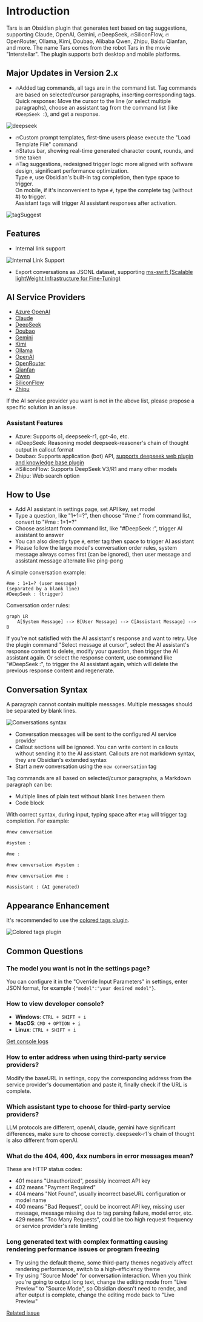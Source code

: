 # Introduction

Tars is an Obsidian plugin that generates text based on tag suggestions, supporting Claude, OpenAI, Gemini, 🔥DeepSeek, 🔥SiliconFlow, 🔥OpenRouter, Ollama, Kimi, Doubao, Alibaba Qwen, Zhipu, Baidu Qianfan, and more. The name Tars comes from the robot Tars in the movie "Interstellar". The plugin supports both desktop and mobile platforms.

## Major Updates in Version 2.x

- 🔥Added tag commands, all tags are in the command list. Tag commands are based on selected/cursor paragraphs, inserting corresponding tags.  
  Quick response: Move the cursor to the line (or select multiple paragraphs), choose an assistant tag from the command list (like `#DeepSeek :`), and get a response.

![deepseek](docs/images/deepSeek.gif)

- 🔥Custom prompt templates, first-time users please execute the "Load Template File" command
- 🔥Status bar, showing real-time generated character count, rounds, and time taken
- 🔥Tag suggestions, redesigned trigger logic more aligned with software design, significant performance optimization.  
  Type `#`, use Obsidian's built-in tag completion, then type space to trigger.  
  On mobile, if it's inconvenient to type `#`, type the complete tag (without #) to trigger.  
  Assistant tags will trigger AI assistant responses after activation.

![tagSuggest](docs/images/tagSuggest.gif)

## Features

- Internal link support

![Internal Link Support](docs/images/writer_prompt.png)

- Export conversations as JSONL dataset, supporting [ms-swift (Scalable lightWeight Infrastructure for Fine-Tuning)](https://github.com/modelscope/swift)

## AI Service Providers

- [Azure OpenAI](https://azure.microsoft.com)
- [Claude](https://claude.ai)
- [DeepSeek](https://www.deepseek.com)
- [Doubao](https://www.volcengine.com/product/doubao)
- [Gemini](https://gemini.google.com)
- [Kimi](https://www.moonshot.cn)
- [Ollama](https://www.ollama.com)
- [OpenAI](https://platform.openai.com/api-keys)
- [OpenRouter](https://openrouter.ai)
- [Qianfan](https://qianfan.cloud.baidu.com)
- [Qwen](https://dashscope.console.aliyun.com)
- [SiliconFlow](https://siliconflow.cn)
- [Zhipu](https://open.bigmodel.cn/)

If the AI service provider you want is not in the above list, please propose a specific solution in an issue.

### Assistant Features

- Azure: Supports o1, deepseek-r1, gpt-4o, etc.
- 🔥DeepSeek: Reasoning model deepseek-reasoner's chain of thought output in callout format
- Doubao: Supports application (bot) API, [supports deepseek web plugin and knowledge base plugin](https://github.com/TarsLab/obsidian-tars/issues/68)
- 🔥SiliconFlow: Supports DeepSeek V3/R1 and many other models
- Zhipu: Web search option

## How to Use

- Add AI assistant in settings page, set API key, set model
- Type a question, like "1+1=?", then choose "#me :" from command list, convert to "#me : 1+1=?"
- Choose assistant from command list, like "#DeepSeek :", trigger AI assistant to answer
- You can also directly type `#`, enter tag then space to trigger AI assistant
- Please follow the large model's conversation order rules, system message always comes first (can be ignored), then user message and assistant message alternate like ping-pong

A simple conversation example:

```text
#me : 1+1=? (user message)
(separated by a blank line)
#DeepSeek : (trigger)
```

Conversation order rules:

```mermaid
graph LR
    A[System Message] --> B[User Message] --> C[Assistant Message] --> B
```

If you're not satisfied with the AI assistant's response and want to retry. Use the plugin command "Select message at cursor", select the AI assistant's response content to delete, modify your question, then trigger the AI assistant again. Or select the response content, use command like "#DeepSeek :", to trigger the AI assistant again, which will delete the previous response content and regenerate.

## Conversation Syntax

A paragraph cannot contain multiple messages. Multiple messages should be separated by blank lines.

![Conversations syntax](docs/images/syntax.png)

- Conversation messages will be sent to the configured AI service provider
- Callout sections will be ignored. You can write content in callouts without sending it to the AI assistant. Callouts are not markdown syntax, they are Obsidian's extended syntax
- Start a new conversation using the `new conversation` tag

Tag commands are all based on selected/cursor paragraphs, a Markdown paragraph can be:

- Multiple lines of plain text without blank lines between them
- Code block

With correct syntax, during input, typing space after `#tag` will trigger tag completion. For example:

```markdown
#new conversation

#system :

#me :

#new conversation #system :

#new conversation #me :

#assistant : (AI generated)
```

## Appearance Enhancement

It's recommended to use the [colored tags plugin](https://github.com/pfrankov/obsidian-colored-tags).

![Colored tags plugin](docs/images/coloredTags.png)

## Common Questions

### The model you want is not in the settings page?

You can configure it in the "Override Input Parameters" in settings, enter JSON format, for example `{"model":"your desired model"}`.

### How to view developer console?

- **Windows**: `CTRL + SHIFT + i`
- **MacOS**: `CMD + OPTION + i`
- **Linux**: `CTRL + SHIFT + i`

[Get console logs](https://help.obsidian.md/Help+and+support#Capture+console+logs)

### How to enter address when using third-party service providers?

Modify the baseURL in settings, copy the corresponding address from the service provider's documentation and paste it, finally check if the URL is complete.

### Which assistant type to choose for third-party service providers?

LLM protocols are different, openAI, claude, gemini have significant differences, make sure to choose correctly. deepseek-r1's chain of thought is also different from openAI.

### What do the 404, 400, 4xx numbers in error messages mean?

These are HTTP status codes:

- 401 means "Unauthorized", possibly incorrect API key
- 402 means "Payment Required"
- 404 means "Not Found", usually incorrect baseURL configuration or model name
- 400 means "Bad Request", could be incorrect API key, missing user message, message missing due to tag parsing failure, model error, etc.
- 429 means "Too Many Requests", could be too high request frequency or service provider's rate limiting

### Long generated text with complex formatting causing rendering performance issues or program freezing

- Try using the default theme, some third-party themes negatively affect rendering performance, switch to a high-efficiency theme
- Try using "Source Mode" for conversation interaction. When you think you're going to output long text, change the editing mode from "Live Preview" to "Source Mode", so Obsidian doesn't need to render, and after output is complete, change the editing mode back to "Live Preview"

[Related issue](https://github.com/TarsLab/obsidian-tars/issues/78)

